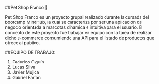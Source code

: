 ##Pet Shop Franco 🐶

Pet Shop Franco es un proyecto grupal realizado durante la cursada del bootcamp MindHub, la cual se caracteriza por ser una aplicación de negocio orientada a mascotas dinamica e intuitiva para el usuario. El concepto de este proyecto fue trabajar en equipo con la tarea de realizar dicho e-commerce consumiendo una API para el listado de productos que ofrece al publico.

##EQUIPO DE TRABAJO:

1. Federico Olguín
2. Lucas Silva
3. Javier Mujica
4. Gabriel Farfán
